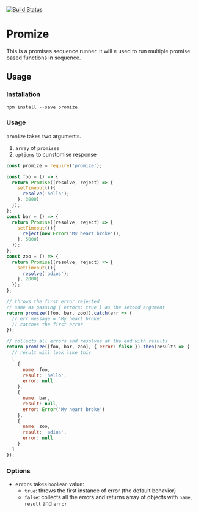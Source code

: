[![Build Status](https://travis-ci.org/samtes/promize.svg?branch=master)](https://travis-ci.org/samtes/promize)
# Promize
This is a promises sequence runner. It will e used to run multiple promise based functions in sequence. 

## Usage
### Installation
```javascript
npm install --save promize
```

### Usage
`promize` takes two arguments. 

1. `array` of `promises`
2. [`options`](#Options) to cunstomise response

```javascript
const promize = require('promize');

const foo = () => {
  return Promise((resolve, reject) => {
    setTimeout((){
      resolve('hello');
    }, 3000)
  });
};
const bar = () => {
  return Promise((resolve, reject) => {
    setTimeout((){
      reject(new Error('My heart broke'));
    }, 5000)
  });
};
const zoo = () => {
  return Promise((resolve, reject) => {
    setTimeout((){
      resolve('adios');
    }, 2000)
  });
};

// throws the first error rejected
// same as passing { errors: true } as the second argument
return promize([foo, bar, zoo]).catch(err => {
  // err.message = 'My heart broke'
  // catches the first error
});

// collects all errors and resolves at the end with results
return promize([foo, bar, zoo], { error: false }).then(results => {
  // result will look like this
  [
    {
      name: foo,
      result: 'hello',
      error: null
    },
    {
      name: bar,
      result: null,
      error: Error('My heart broke')
    },
    {
      name: zoo,
      result: 'adios',
      error: null
    }
  ]
});
```
### Options
- `errors` takes `boolean` value:
  - `true`: throws the first instance of error (the default behavior)
  - `false`: collects all the errors and returns array of objects with `name`, `result` and `error`
